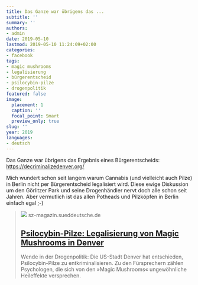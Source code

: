 ```yaml
---
title: Das Ganze war übrigens das ...
subtitle: ''
summary: ''
authors:
- admin
date: 2019-05-10
lastmod: 2019-05-10 11:24:09+02:00
categories:
- facebook
tags:
- magic mushrooms
- legalisierung
- bürgerentscheid
- psilocybin-pilze
- drogenpolitik
featured: false
image:
  placement: 1
  caption: ''
  focal_point: Smart
  preview_only: true
slug: ''
year: 2019
languages:
- deutsch
---
```


Das Ganze war übrigens das Ergebnis eines Bürgerentscheids: https://decriminalizedenver.org/ 

Mich wundert schon seit langem warum Cannabis (und vielleicht auch Pilze) in Berlin nicht per Bürgerentscheid legalisiert wird. Diese ewige Diskussion um den Görlitzer Park und seine Drogenhändler nervt doch alle schon seit Jahren. 
Aber vermutlich ist das allen Potheads und Pilzköpfen in Berlin einfach egal ;-)
> [![](https://szm-media.sueddeutsche.de/image/szm/3c5e9ef41a651a967acea81f46b32c49/t157l0w5514h3102/1280/image.jpeg?h=cf31c773164a59d7ee4129f774fddd0c&hv=1)](https://sz-magazin.sueddeutsche.de/die-loesung-fuer-alles/denver-psilocybin-pilze-magic-mushrooms-legalisierung-87253)
> sz-magazin.sueddeutsche.de
> ## [Psilocybin-Pilze: Legalisierung von Magic Mushrooms in Denver](https://sz-magazin.sueddeutsche.de/die-loesung-fuer-alles/denver-psilocybin-pilze-magic-mushrooms-legalisierung-87253)
>
>Wende in der Drogenpolitik: Die US-Stadt Denver hat entschieden, Psilocybin-Pilze zu entkriminalisieren. Zu den Fürsprechern zählen Psychologen, die sich von den »Magic Mushrooms« ungewöhnliche Heileffekte versprechen.